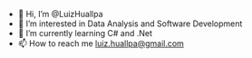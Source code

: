 - 👋 Hi, I’m @LuizHuallpa
- 👀 I’m interested in Data Analysis and Software Development
- 🌱 I’m currently learning C# and .Net
- 📫 How to reach me luiz.huallpa@gmail.com


